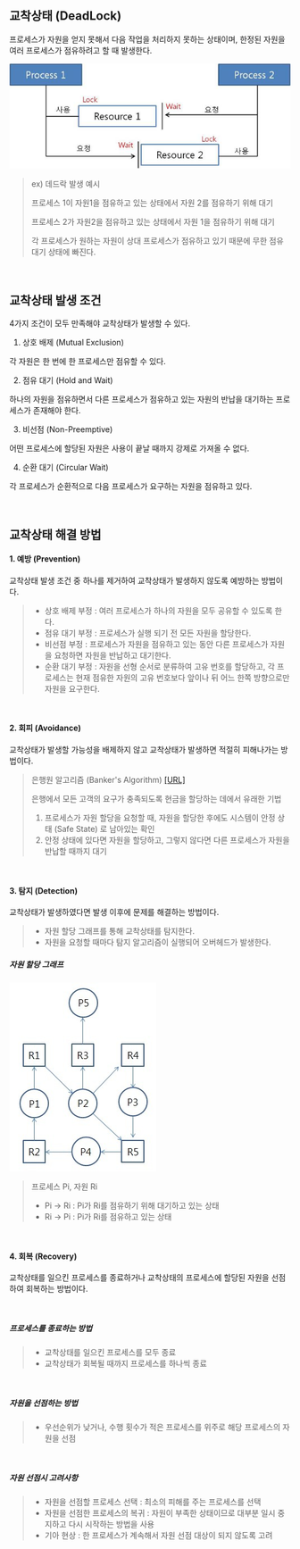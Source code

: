 ## 교착상태 (DeadLock)
프로세스가 자원을 얻지 못해서 다음 작업을 처리하지 못하는 상태이며, 한정된 자원을 여러 프로세스가 점유하려고 할 때 발생한다.

<img src="../img/deadlock.jpeg">

> ex) 데드락 발생 예시
>
> 프로세스 1이 자원1을 점유하고 있는 상태에서 자원 2를 점유하기 위해 대기  
>
> 프로세스 2가 자원2을 점유하고 있는 상태에서 자원 1을 점유하기 위해 대기
>
> 각 프로세스가 원하는 자원이 상대 프로세스가 점유하고 있기 때문에 무한 점유 대기 상태에 빠진다.


<br />


## 교착상태 발생 조건
4가지 조건이 모두 만족해야 교착상태가 발생할 수 있다.

1. 상호 배제 (Mutual Exclusion)

각 자원은 한 번에 한 프로세스만 점유할 수 있다.
  
2. 점유 대기 (Hold and Wait)

하나의 자원을 점유하면서 다른 프로세스가 점유하고 있는 자원의 반납을 대기하는 프로세스가 존재해야 한다.
  
3. 비선점 (Non-Preemptive)

어떤 프로세스에 할당된 자원은 사용이 끝날 때까지 강제로 가져올 수 없다.
  
4. 순환 대기 (Circular Wait)

각 프로세스가 순환적으로 다음 프로세스가 요구하는 자원을 점유하고 있다.


<br />


## 교착상태 해결 방법
#### 1. 예방 (Prevention)  

교착상태 발생 조건 중 하나를 제거하여 교착상태가 발생하지 않도록 예방하는 방법이다.

> - 상호 배제 부정 : 여러 프로세스가 하나의 자원을 모두 공유할 수 있도록 한다.
> - 점유 대기 부정 : 프로세스가 실행 되기 전 모든 자원을 할당한다.
> - 비선점 부정 : 프로세스가 자원을 점유하고 있는 동안 다른 프로세스가 자원을 요청하면 자원을 반납하고 대기한다.
> - 순환 대기 부정 : 자원을 선형 순서로 분류하여 고유 번호를 할당하고, 각 프로세스는 현재 점유한 자원의 고유 번호보다 앞이나 뒤 어느 한쪽 방향으로만 자원을 요구한다.
  
<br />
  
#### 2. 회피 (Avoidance)  

교착상태가 발생할 가능성을 배제하지 않고 교착상태가 발생하면 적절히 피해나가는 방법이다.

> 은행원 알고리즘 (Banker's Algorithm) [[URL]](https://jhnyang.tistory.com/102)  
>
> 은행에서 모든 고객의 요구가 충족되도록 현금을 할당하는 데에서 유래한 기법  
> 1. 프로세스가 자원 할당을 요청할 때, 자원을 할당한 후에도 시스템이 안정 상태 (Safe State) 로 남아있는 확인  
> 2. 안정 상태에 있다면 자원을 할당하고, 그렇지 않다면 다른 프로세스가 자원을 반납할 때까지 대기  

<br />

#### 3. 탐지 (Detection)  
교착상태가 발생하였다면 발생 이후에 문제를 해결하는 방법이다.

> - 자원 할당 그래프를 통해 교착상태를 탐지한다.
> - 자원을 요청할 때마다 탐지 알고리즘이 실행되어 오버헤드가 발생한다.
  
##### 자원 할당 그래프

<img src="../img/resourceallocgraph.jpeg">

> 프로세스 Pi, 자원 Ri  
> - Pi → Ri : Pi가 Ri를 점유하기 위해 대기하고 있는 상태  
> - Ri → Pi : Pi가 Ri를 점유하고 있는 상태  

<br />
  
#### 4. 회복 (Recovery)  
교착상태를 일으킨 프로세스를 종료하거나 교착상태의 프로세스에 할당된 자원을 선점하여 회복하는 방법이다.

<br />

##### 프로세스를 종료하는 방법  
> - 교착상태를 일으킨 프로세스를 모두 종료  
> - 교착상태가 회복될 때까지 프로세스를 하나씩 종료  
  
<br />

##### 자원을 선점하는 방법  
> - 우선순위가 낮거나, 수행 횟수가 적은 프로세스를 위주로 해당 프로세스의 자원을 선점  

<br />

##### 자원 선점시 고려사항  
> - 자원을 선점할 프로세스 선택 : 최소의 피해를 주는 프로세스를 선택  
> - 자원을 선점한 프로세스의 복귀 : 자원이 부족한 상태이므로 대부분 일시 중지하고 다시 시작하는 방법을 사용  
> - 기아 현상 : 한 프로세스가 계속해서 자원 선점 대상이 되지 않도록 고려  

